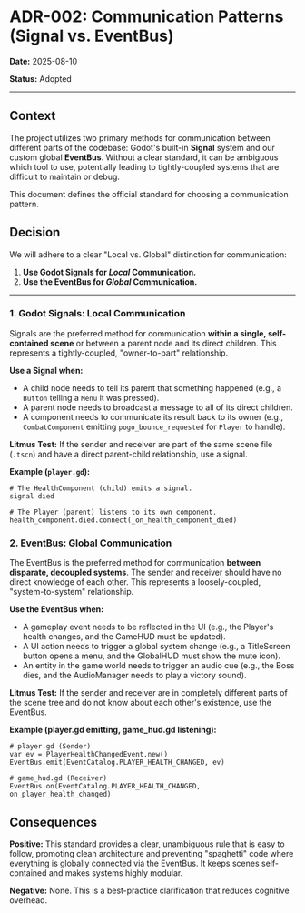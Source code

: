 # ADR-002: Communication Patterns (Signal vs. EventBus)

**Date:** 2025-08-10

**Status:** Adopted

---

## Context

The project utilizes two primary methods for communication between different parts of the codebase: Godot's built-in **Signal** system and our custom global **EventBus**. Without a clear standard, it can be ambiguous which tool to use, potentially leading to tightly-coupled systems that are difficult to maintain or debug.

This document defines the official standard for choosing a communication pattern.

## Decision

We will adhere to a clear "Local vs. Global" distinction for communication:

1. **Use Godot Signals for *Local* Communication.**
2. **Use the EventBus for *Global* Communication.**

---

### 1. Godot Signals: Local Communication

Signals are the preferred method for communication **within a single, self-contained scene** or between a parent node and its direct children. This represents a tightly-coupled, "owner-to-part" relationship.

**Use a Signal when:**
- A child node needs to tell its parent that something happened (e.g., a `Button` telling a `Menu` it was pressed).
- A parent node needs to broadcast a message to all of its direct children.
- A component needs to communicate its result back to its owner (e.g., `CombatComponent` emitting `pogo_bounce_requested` for `Player` to handle).

**Litmus Test:** If the sender and receiver are part of the same scene file (`.tscn`) and have a direct parent-child relationship, use a signal.

**Example (`player.gd`):**
```gdscript
# The HealthComponent (child) emits a signal.
signal died

# The Player (parent) listens to its own component.
health_component.died.connect(_on_health_component_died)
```

### 2. EventBus: Global Communication

The EventBus is the preferred method for communication **between disparate, decoupled systems**. The sender and receiver should have no direct knowledge of each other. This represents a loosely-coupled, "system-to-system" relationship.

**Use the EventBus when:**
- A gameplay event needs to be reflected in the UI (e.g., the Player's health changes, and the GameHUD must be updated).
- A UI action needs to trigger a global system change (e.g., a TitleScreen button opens a menu, and the GlobalHUD must show the mute icon).
- An entity in the game world needs to trigger an audio cue (e.g., the Boss dies, and the AudioManager needs to play a victory sound).

**Litmus Test:** If the sender and receiver are in completely different parts of the scene tree and do not know about each other's existence, use the EventBus.

**Example (player.gd emitting, game_hud.gd listening):**

```gdscript
# player.gd (Sender)
var ev = PlayerHealthChangedEvent.new()
EventBus.emit(EventCatalog.PLAYER_HEALTH_CHANGED, ev)

# game_hud.gd (Receiver)
EventBus.on(EventCatalog.PLAYER_HEALTH_CHANGED, on_player_health_changed)
```

## Consequences

**Positive:** This standard provides a clear, unambiguous rule that is easy to follow, promoting clean architecture and preventing "spaghetti" code where everything is globally connected via the EventBus. It keeps scenes self-contained and makes systems highly modular.

**Negative:** None. This is a best-practice clarification that reduces cognitive overhead.
